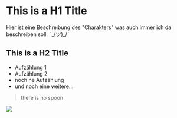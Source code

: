 # This is a H1 Title

Hier ist eine Beschreibung des "Charakters" was auch immer ich da beschreiben soll. ¯\_(ツ)_/¯

## This is a H2 Title

* Aufzählung 1
* Aufzählung 2
* noch ne Aufzählung
* und noch eine weitere...

> there is no spoon

<img src="https://img.pr0gramm.com/2015/12/14/66d65bbae51dab2a.png"/>
